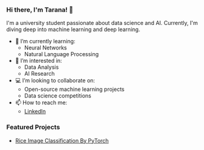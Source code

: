 ### Hi there, I'm Tarana! 👋

I'm a university student passionate about data science and AI. Currently, I'm diving deep into machine learning and deep learning.

- 🌱 I’m currently learning: 
  - Neural Networks
  - Natural Language Processing
- 👀 I’m interested in: 
  - Data Analysis
  - AI Research
- 💻 I’m looking to collaborate on:
  - Open-source machine learning projects
  - Data science competitions
- 📫 How to reach me: 
  - [LinkedIn](https://www.linkedin.com/in/tarana-karimova/)
  
### Featured Projects
- [Rice Image Classification By PyTorch](https://github.com/yourusername/Rice-Image-Classification-By-Pytorch)

<!---
KarimovaTarana/KarimovaTarana is a ✨ special ✨ repository because its `README.md` (this file) appears on your GitHub profile.
You can click the Preview link to take a look at your changes.
--->
